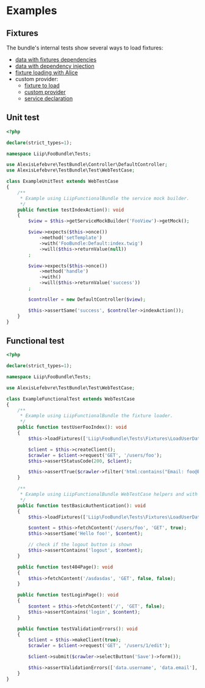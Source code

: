 Examples
========

Fixtures
--------

The bundle's internal tests show several ways to load fixtures:

- [data with fixtures dependencies](../tests/App/DataFixtures/ORM/LoadDependentUserData.php)
- [data with dependency injection](../tests/App/DataFixtures/ORM/LoadUserWithServiceData.php)
- [fixture loading with Alice](../tests/App/DataFixtures/ORM/user.yml)
- custom provider:
  - [fixture to load](../tests/App/DataFixtures/ORM/user_with_custom_provider.yml)
  - [custom provider](../tests/AppConfig/DataFixtures/Faker/Provider/FooProvider.php)
  - [service declaration](../tests/AppConfig/config.yml)

Unit test
---------

```php
<?php

declare(strict_types=1);

namespace Liip\FooBundle\Tests;

use AlexisLefebvre\TestBundle\Controller\DefaultController;
use AlexisLefebvre\TestBundle\Test\WebTestCase;

class ExampleUnitTest extends WebTestCase
{
    /**
     * Example using LiipFunctionalBundle the service mock builder.
     */
    public function testIndexAction(): void
    {
        $view = $this->getServiceMockBuilder('FooView')->getMock();

        $view->expects($this->once())
            ->method('setTemplate')
            ->with('FooBundle:Default:index.twig')
            ->will($this->returnValue(null))
        ;

        $view->expects($this->once())
            ->method('handle')
            ->with()
            ->will($this->returnValue('success'))
        ;

        $controller = new DefaultController($view);

        $this->assertSame('success', $controller->indexAction());
    }
}
```

Functional test
---------------

```php
<?php

declare(strict_types=1);

namespace Liip\FooBundle\Tests;

use AlexisLefebvre\TestBundle\Test\WebTestCase;

class ExampleFunctionalTest extends WebTestCase
{
    /**
     * Example using LiipFunctionalBundle the fixture loader.
     */
    public function testUserFooIndex(): void
    {
        $this->loadFixtures(['Liip\FooBundle\Tests\Fixtures\LoadUserData']);

        $client = $this->createClient();
        $crawler = $client->request('GET', '/users/foo');
        $this->assertStatusCode(200, $client);

        $this->assertTrue($crawler->filter('html:contains("Email: foo@bar.com")')->count() > 0);
    }

    /**
     * Example using LiipFunctionalBundle WebTestCase helpers and with authentication.
     */
    public function testBasicAuthentication(): void
    {
        $this->loadFixtures(['Liip\FooBundle\Tests\Fixtures\LoadUserData']);

        $content = $this->fetchContent('/users/foo', 'GET', true);
        $this->assertSame('Hello foo!', $content);

        // check if the logout button is shown
        $this->assertContains('logout', $content);
    }

    public function test404Page(): void
    {
        $this->fetchContent('/asdasdas', 'GET', false, false);
    }

    public function testLoginPage(): void
    {
        $content = $this->fetchContent('/', 'GET', false);
        $this->assertContains('login', $content);
    }

    public function testValidationErrors(): void
    {
        $client = $this->makeClient(true);
        $crawler = $client->request('GET', '/users/1/edit');

        $client->submit($crawler->selectButton('Save')->form());

        $this->assertValidationErrors(['data.username', 'data.email'], $client->getContainer());
    }
}
```
